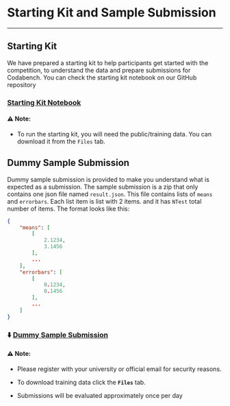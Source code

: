 # Starting Kit and Sample Submission
***



## Starting Kit
We have prepared a starting kit to help participants get started with the competition, to understand the data and prepare submissions for Codabench. You can check the starting kit notebook on our GitHub repository
### [Starting Kit Notebook](https://github.com/FAIR-Universe/Cosmology_Challenge/blob/master/Startingkit_WL_PSAnalysis.ipynb)

#### ⚠️ Note:
- To run the starting kit, you will need the public/training data. You can download it from the `Files` tab.



## Dummy Sample Submission
Dummy sample submission is provided to make you understand what is expected as a submission. The sample submission is a zip that only contains one json file named `result.json`. This file contains lists of `means` and `errorbars`. Each list item is list with 2 items. and it has `NTest` total number of items. The format looks like this:

```json
{
    "means": [
        [
            2.1234,
            3.1456
        ],
        ...
    ],
    "errorbars": [
        [
            0.1234,
            0.1456
        ],
        ...
    ]
}
```

### ⬇️ [Dummy Sample Submission](https://www.codabench.org/datasets/download/65bc826a-a635-4fe5-a20e-89efa8533ad8/)


#### ⚠️ Note:
- Please register with your university or official email for security reasons. 

- To download training data click the **`Files`** tab.

- Submissions will be evaluated approximately once per day
